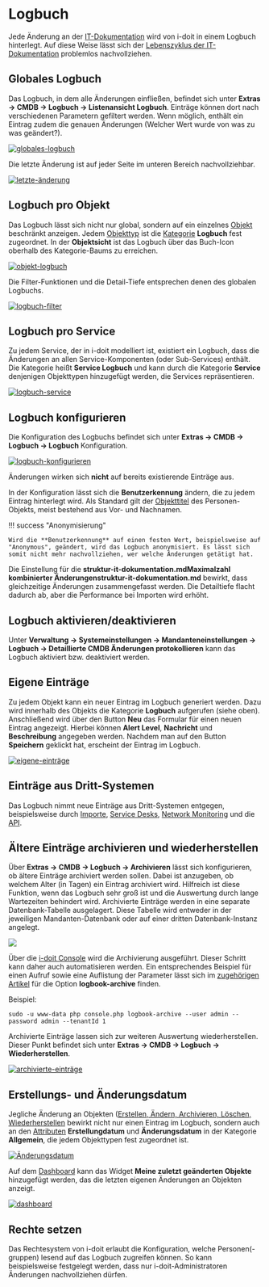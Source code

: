 # Logbuch

Jede Änderung an der [IT-Dokumentation](../glossar.md) wird von i-doit in einem Logbuch hinterlegt. Auf diese Weise lässt sich der [Lebenszyklus der IT-Dokumentation](lebens-und-dokumentationszyklus.md) problemlos nachvollziehen.

Globales Logbuch
----------------

Das Logbuch, in dem alle Änderungen einfließen, befindet sich unter **Extras → CMDB → Logbuch → Listenansicht Logbuch**. Einträge können dort nach verschiedenen Parametern gefiltert werden. Wenn möglich, enthält ein Eintrag zudem die genauen Änderungen (Welcher Wert wurde von was zu was geändert?).

[![globales-logbuch](../assets/images/de/grundlagen/logbuch/1-lb.png)](../assets/images/de/grundlagen/logbuch/1-lb.png)

Die letzte Änderung ist auf jeder Seite im unteren Bereich nachvollziehbar.

[![letzte-änderung](../assets/images/de/grundlagen/logbuch/2-lb.png)](../assets/images/de/grundlagen/logbuch/2-lb.png)

Logbuch pro Objekt
------------------

Das Logbuch lässt sich nicht nur global, sondern auf ein einzelnes [Objekt](../glossar.md) beschränkt anzeigen. Jedem [Objekttyp](../glossar.md) ist die [Kategorie](../glossar.md) **Logbuch** fest zugeordnet. In der **Objektsicht** ist das Logbuch über das Buch-Icon oberhalb des Kategorie-Baums zu erreichen.

[![objekt-logbuch](../assets/images/de/grundlagen/logbuch/3-lb.png)](../assets/images/de/grundlagen/logbuch/3-lb.png)

Die Filter-Funktionen und die Detail-Tiefe entsprechen denen des globalen Logbuchs.

[![logbuch-filter](../assets/images/de/grundlagen/logbuch/4-lb.png)](../assets/images/de/grundlagen/logbuch/4-lb.png)

Logbuch pro Service
-------------------

Zu jedem Service, der in i-doit modelliert ist, existiert ein Logbuch, dass die Änderungen an allen Service-Komponenten (oder Sub-Services) enthält. Die Kategorie heißt **Service Logbuch** und kann durch die Kategorie **Service** denjenigen Objekttypen hinzugefügt werden, die Services repräsentieren.

[![logbuch-service](../assets/images/de/grundlagen/logbuch/5-lb.png)](../assets/images/de/grundlagen/logbuch/5-lb.png)

Logbuch konfigurieren
---------------------

Die Konfiguration des Logbuchs befindet sich unter **Extras → CMDB → Logbuch → Logbuch** Konfiguration.

[![logbuch-konfigurieren](../assets/images/de/grundlagen/logbuch/6-lb.png)](../assets/images/de/grundlagen/logbuch/6-lb.png)

Änderungen wirken sich **nicht** auf bereits existierende Einträge aus.

In der Konfiguration lässt sich die **Benutzerkennung** ändern, die zu jedem Eintrag hinterlegt wird. Als Standard gilt der [Objekttitel](../glossar.md) des Personen-Objekts, meist bestehend aus Vor- und Nachnamen.

!!! success "Anonymisierung"

    Wird die **Benutzerkennung** auf einen festen Wert, beispielsweise auf "Anonymous", geändert, wird das Logbuch anonymisiert. Es lässt sich somit nicht mehr nachvollziehen, wer welche Änderungen getätigt hat.

Die Einstellung für die **struktur-it-dokumentation.mdMaximalzahl kombinierter Änderungenstruktur-it-dokumentation.md** bewirkt, dass gleichzeitige Änderungen zusammengefasst werden. Die Detailtiefe flacht dadurch ab, aber die Performance bei Importen wird erhöht.

Logbuch aktivieren/deaktivieren
-------------------------------

Unter **Verwaltung → Systemeinstellungen → Mandanteneinstellungen → Logbuch → Detaillierte CMDB Änderungen protokollieren** kann das Logbuch aktiviert bzw. deaktiviert werden.

Eigene Einträge
---------------

Zu jedem Objekt kann ein neuer Eintrag im Logbuch generiert werden. Dazu wird innerhalb des Objekts die Kategorie **Logbuch** aufgerufen (siehe oben). Anschließend wird über den Button **Neu** das Formular für einen neuen Eintrag angezeigt. Hierbei können **Alert Level**, **Nachricht** und **Beschreibung** angegeben werden. Nachdem man auf den Button **Speichern** geklickt hat, erscheint der Eintrag im Logbuch.

[![eigene-einträge](../assets/images/de/grundlagen/logbuch/7-lb.png)](../assets/images/de/grundlagen/logbuch/7-lb.png)

Einträge aus Dritt-Systemen
---------------------------
<!---Todo: Fixme--->
Das Logbuch nimmt neue Einträge aus Dritt-Systemen entgegen, beispielsweise durch [Importe](/display/de/Daten+konsolidieren), [Service Desks](/display/de/CMDB-Explorer), [Network Monitoring](/display/de/Network+Monitoring) und die [API](/pages/viewpage.action?pageId=7831613).

Ältere Einträge archivieren und wiederherstellen
------------------------------------------------

Über **Extras → CMDB → Logbuch → Archivieren** lässt sich konfigurieren, ob ältere Einträge archiviert werden sollen. Dabei ist anzugeben, ob welchem Alter (in Tagen) ein Eintrag archiviert wird. Hilfreich ist diese Funktion, wenn das Logbuch sehr groß ist und die Auswertung durch lange Wartezeiten behindert wird. Archivierte Einträge werden in eine separate Datenbank-Tabelle ausgelagert. Diese Tabelle wird entweder in der jeweiligen Mandanten-Datenbank oder auf einer dritten Datenbank-Instanz angelegt.

[![](../assets/images/de/grundlagen/logbuch/8-lb.png)](../assets/images/de/grundlagen/logbuch/8-lb.png)
<!---Todo: Fixme--->
Über die [i-doit Console](/display/de/Console) wird die Archivierung ausgeführt. Dieser Schritt kann daher auch automatisieren werden. Ein entsprechendes Beispiel für einen Aufruf sowie eine Auflistung der Parameter lässt sich im [zugehörigen Artikel](https://kb.i-doit.com/display/de/Optionen+und+Parameter+der+Console#OptionenundParameterderConsole-logbook-archive) für die Option **logbook-archive** finden.

Beispiel:

    sudo -u www-data php console.php logbook-archive --user admin --password admin --tenantId 1

Archivierte Einträge lassen sich zur weiteren Auswertung wiederherstellen. Dieser Punkt befindet sich unter **Extras → CMDB → Logbuch → Wiederherstellen**.

[![archivierte-einträge](../assets/images/de/grundlagen/logbuch/9-lb.png)](../assets/images/de/grundlagen/logbuch/9-lb.png)

Erstellungs- und Änderungsdatum
-------------------------------

Jegliche Änderung an Objekten ([Erstellen, Ändern, Archivieren, Löschen, Wiederherstellen](lebens-und-dokumentationszyklus.md) bewirkt nicht nur einen Eintrag im Logbuch, sondern auch an den [Attributen](../glossar.md) **Erstellungdatum** und **Änderungsdatum** in der Kategorie **Allgemein**, die jedem Objekttypen fest zugeordnet ist.

[![Änderungsdatum](../assets/images/de/grundlagen/logbuch/10-lb.png)](../assets/images/de/grundlagen/logbuch/10-lb.png)

Auf dem [Dashboard](dashboard-und-widgets.md) kann das Widget **Meine zuletzt geänderten Objekte** hinzugefügt werden, das die letzten eigenen Änderungen an Objekten anzeigt.

[![dashboard](../assets/images/de/grundlagen/logbuch/11-lb.png)](../assets/images/de/grundlagen/logbuch/11-lb.png)

Rechte setzen
-------------

Das Rechtesystem von i-doit erlaubt die Konfiguration, welche Personen(-gruppen) lesend auf das Logbuch zugreifen können. So kann beispielsweise festgelegt werden, dass nur i-doit-Administratoren Änderungen nachvollziehen dürfen.